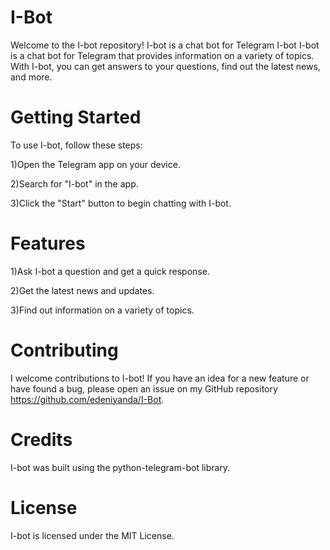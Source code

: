 # I-Bot
Welcome to the I-bot repository! I-bot is a chat bot for Telegram
I-bot
I-bot is a chat bot for Telegram that provides information on a variety of topics. With I-bot, you can get answers to your questions, find out the latest news, and more.

# Getting Started
To use I-bot, follow these steps:

1)Open the Telegram app on your device.

2)Search for "I-bot" in the app.

3)Click the "Start" button to begin chatting with I-bot.

# Features
1)Ask I-bot a question and get a quick response.

2)Get the latest news and updates.

3)Find out information on a variety of topics.


# Contributing

I welcome contributions to I-bot! If you have an idea for a new feature or have found a bug, please open an issue on my GitHub repository https://github.com/edeniyanda/I-Bot.

# Credits

I-bot was built using the python-telegram-bot library.

# License

I-bot is licensed under the MIT License.




